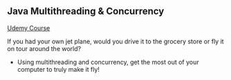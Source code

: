 ## Java Multithreading & Concurrency
[Udemy Course](https://www.udemy.com/course/java-multithreading-concurrency-performance-optimization/)

If you had your own jet plane, would you drive it to the grocery store or fly it on tour around the world?
- Using multithreading and concurrency, get the most out of your computer to truly make it fly!